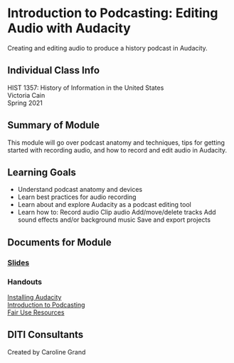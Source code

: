 # Introduction to Podcasting: Editing Audio with Audacity
Creating and editing audio to produce a history podcast in Audacity.


## Individual Class Info
HIST 1357: History of Information in the United States
<br>
Victoria Cain
<br>
Spring 2021
<br>

## Summary of Module
This module will go over podcast anatomy and techniques, tips for getting started with recording audio, and how to record and edit audio in Audacity.

## Learning Goals
- Understand podcast anatomy and devices
- Learn best practices for audio recording
- Learn about and explore Audacity as a podcast editing tool
- Learn how to:
    Record audio
    Clip audio
    Add/move/delete tracks
    Add sound effects and/or background music
    Save and export projects

## Documents for Module

### [Slides](https://github.com/NULabNortheastern/digitalassignmentshowcase/blob/master/podcasting/history_information-spring2021-cain/Slides.pdf)

### Handouts
[Installing Audacity](https://github.com/NULabNortheastern/digitalassignmentshowcase/blob/master/podcasting/history_information-spring2021-cain/handout-install_audacity.pdf)
<br>
[Introduction to Podcasting](https://github.com/NULabNortheastern/digitalassignmentshowcase/blob/master/podcasting/history_information-spring2021-cain/handout-intro_to_audacity.pdf)
<br>
[Fair Use Resources](https://github.com/NULabNortheastern/digitalassignmentshowcase/blob/master/podcasting/history_information-spring2021-cain/handout-fair_use_resources.pdf)

## DITI Consultants
Created by Caroline Grand
